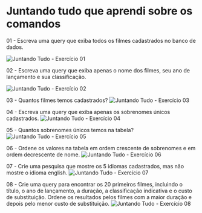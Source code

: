 # Juntando tudo que aprendi sobre os comandos 

01 - Escreva uma query que exiba todos os filmes cadastrados no banco de dados.

![Juntando Tudo - Exercício 01](https://github.com/brunaLoyola/trybe-exercises/assets/51630262/8c7757f7-f756-4fde-b3ae-ed6bda94175e)


02 - Escreva uma query que exiba apenas o nome dos filmes, seu ano de lançamento e sua classificação.

![Juntando Tudo - Exercício 02](https://github.com/brunaLoyola/trybe-exercises/assets/51630262/3231cdbf-17e2-4dd8-82ac-96912abf1e66)

03 - Quantos filmes temos cadastrados?
![Juntando Tudo - Exercício 03](https://github.com/brunaLoyola/trybe-exercises/assets/51630262/10eef646-eb7d-43fc-8626-b298716fc3c5)

04 - Escreva uma query que exiba apenas os sobrenomes únicos cadastrados.
![Juntando Tudo - Exercício 04](https://github.com/brunaLoyola/trybe-exercises/assets/51630262/c4142795-e3eb-43fb-bfb8-c28af3e3ff5b)

05 - Quantos sobrenomes únicos temos na tabela?
![Juntando Tudo - Exercício 05](https://github.com/brunaLoyola/trybe-exercises/assets/51630262/83de89aa-3c1f-4c44-80f1-0a26d965bf72)

06 - Ordene os valores na tabela em ordem crescente de sobrenomes e em ordem decrescente de nome.
![Juntando Tudo - Exercício 06](https://github.com/brunaLoyola/trybe-exercises/assets/51630262/49c7a9ec-ae9d-44b4-88cf-30ae4d72aca7)

07 - Crie uma pesquisa que mostre os 5 idiomas cadastrados, mas não mostre o idioma english.
![Juntando Tudo - Exercício 07](https://github.com/brunaLoyola/trybe-exercises/assets/51630262/9783d216-5bc3-4f8c-b3dc-478c8a82b39a)

08 - Crie uma query para encontrar os 20 primeiros filmes, incluindo o título, o ano de lançamento, a duração, a classificação indicativa e o custo de substituição. Ordene os resultados pelos filmes com a maior duração e depois pelo menor custo de substituição.
![Juntando Tudo - Exercício 08](https://github.com/brunaLoyola/trybe-exercises/assets/51630262/9f8becaf-e8a9-48cb-8454-7d2b3302159f)